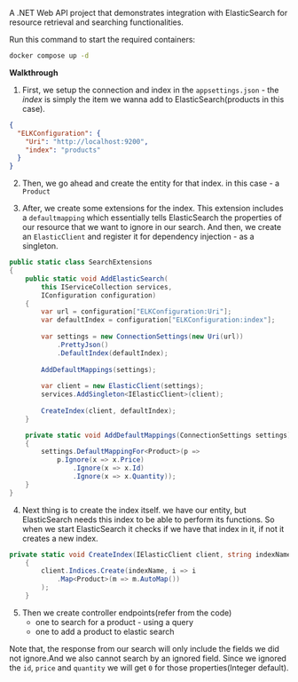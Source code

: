 A .NET Web API project that demonstrates integration with ElasticSearch for resource retrieval and searching functionalities.


Run this command to start the required containers:
```bash
docker compose up -d
```


**Walkthrough**

1. First, we setup the connection and index in the `appsettings.json` - the *index* is simply the item we wanna add to ElasticSearch(products in this case).

```json
{
  "ELKConfiguration": {
    "Uri": "http://localhost:9200",
    "index": "products"
  }
}
```

2. Then, we go ahead and create the entity for that index. in this case - a `Product`

3. After, we create some extensions for the index. This extension includes a `defaultmapping` which essentially tells ElasticSearch the properties of our resource that we want to ignore in our search. And then, we create an `ElasticClient` and register it for dependency injection - as a singleton.

```csharp
public static class SearchExtensions
{
    public static void AddElasticSearch(
        this IServiceCollection services, 
        IConfiguration configuration)
    {
        var url = configuration["ELKConfiguration:Uri"];
        var defaultIndex = configuration["ELKConfiguration:index"];
        
        var settings = new ConnectionSettings(new Uri(url))
            .PrettyJson()
            .DefaultIndex(defaultIndex);
        
        AddDefaultMappings(settings);
        
        var client = new ElasticClient(settings);
        services.AddSingleton<IElasticClient>(client);
        
        CreateIndex(client, defaultIndex);
    }

    private static void AddDefaultMappings(ConnectionSettings settings)
    {
        settings.DefaultMappingFor<Product>(p =>
            p.Ignore(x => x.Price)
                .Ignore(x => x.Id)
                .Ignore(x => x.Quantity));
    }
}
```

4. Next thing is to create the index itself. we have our entity, but ElasticSearch needs this index to be able to perform its functions. So when we start ElasticSearch it checks if we have that index in it, if not it creates a new index.

```csharp
private static void CreateIndex(IElasticClient client, string indexName)
    {
        client.Indices.Create(indexName, i => i
            .Map<Product>(m => m.AutoMap())
        );
    }
```

5. Then we create controller endpoints(refer from the code)
    - one to search for a product - using a query
    - one to add a product to elastic search


Note that, the response from our search will only include the fields we did not ignore.And we also cannot search by an ignored field. Since we ignored the `id`, `price` and `quantity` we will get `0` for those properties(Integer default). 